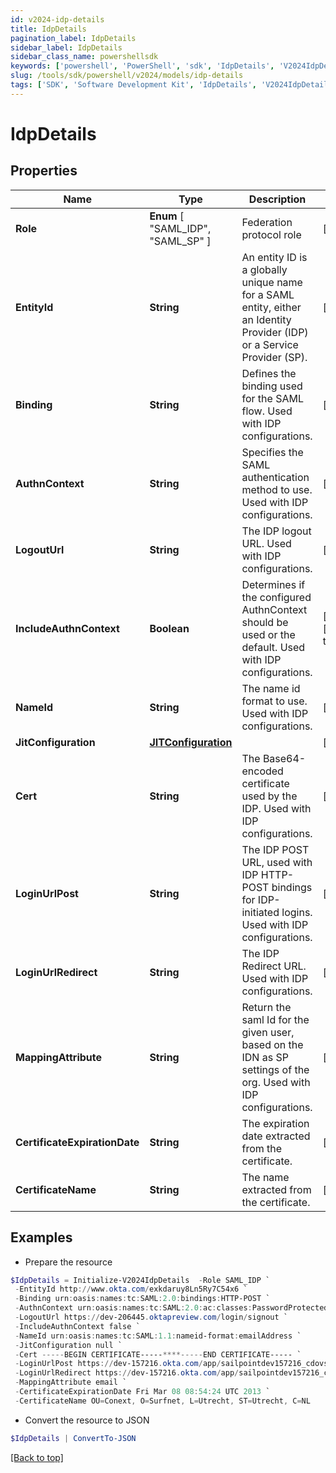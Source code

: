```yaml
---
id: v2024-idp-details
title: IdpDetails
pagination_label: IdpDetails
sidebar_label: IdpDetails
sidebar_class_name: powershellsdk
keywords: ['powershell', 'PowerShell', 'sdk', 'IdpDetails', 'V2024IdpDetails']
slug: /tools/sdk/powershell/v2024/models/idp-details
tags: ['SDK', 'Software Development Kit', 'IdpDetails', 'V2024IdpDetails']
---
```


# IdpDetails

## Properties

| Name | Type | Description | Notes |
| --- | --- | --- | --- |
| **Role** | **Enum** [ "SAML_IDP", "SAML_SP" ] | Federation protocol role | [optional] |
| **EntityId** | **String** | An entity ID is a globally unique name for a SAML entity, either an Identity Provider (IDP) or a Service Provider (SP). | [optional] |
| **Binding** | **String** | Defines the binding used for the SAML flow. Used with IDP configurations. | [optional] |
| **AuthnContext** | **String** | Specifies the SAML authentication method to use. Used with IDP configurations. | [optional] |
| **LogoutUrl** | **String** | The IDP logout URL. Used with IDP configurations. | [optional] |
| **IncludeAuthnContext** | **Boolean** | Determines if the configured AuthnContext should be used or the default. Used with IDP configurations. | [optional] [default to $false] |
| **NameId** | **String** | The name id format to use. Used with IDP configurations. | [optional] |
| **JitConfiguration** | [**JITConfiguration**](jit-configuration) |  | [optional] |
| **Cert** | **String** | The Base64-encoded certificate used by the IDP. Used with IDP configurations. | [optional] |
| **LoginUrlPost** | **String** | The IDP POST URL, used with IDP HTTP-POST bindings for IDP-initiated logins. Used with IDP configurations. | [optional] |
| **LoginUrlRedirect** | **String** | The IDP Redirect URL. Used with IDP configurations. | [optional] |
| **MappingAttribute** | **String** | Return the saml Id for the given user, based on the IDN as SP settings of the org. Used with IDP configurations. | [required] |
| **CertificateExpirationDate** | **String** | The expiration date extracted from the certificate. | [optional] |
| **CertificateName** | **String** | The name extracted from the certificate. | [optional] |

## Examples

- Prepare the resource

```powershell
$IdpDetails = Initialize-V2024IdpDetails  -Role SAML_IDP `
 -EntityId http://www.okta.com/exkdaruy8Ln5Ry7C54x6 `
 -Binding urn:oasis:names:tc:SAML:2.0:bindings:HTTP-POST `
 -AuthnContext urn:oasis:names:tc:SAML:2.0:ac:classes:PasswordProtectedTransport `
 -LogoutUrl https://dev-206445.oktapreview.com/login/signout `
 -IncludeAuthnContext false `
 -NameId urn:oasis:names:tc:SAML:1.1:nameid-format:emailAddress `
 -JitConfiguration null `
 -Cert -----BEGIN CERTIFICATE-----****-----END CERTIFICATE----- `
 -LoginUrlPost https://dev-157216.okta.com/app/sailpointdev157216_cdovsaml_1/exkdaruy8Ln5Ry7C54x6/sso/saml `
 -LoginUrlRedirect https://dev-157216.okta.com/app/sailpointdev157216_cdovsaml_1/exkdaruy8Ln5Ry7C54x6/sso/saml `
 -MappingAttribute email `
 -CertificateExpirationDate Fri Mar 08 08:54:24 UTC 2013 `
 -CertificateName OU=Conext, O=Surfnet, L=Utrecht, ST=Utrecht, C=NL
```

- Convert the resource to JSON

```powershell
$IdpDetails | ConvertTo-JSON
```

[[Back to top]](#)

